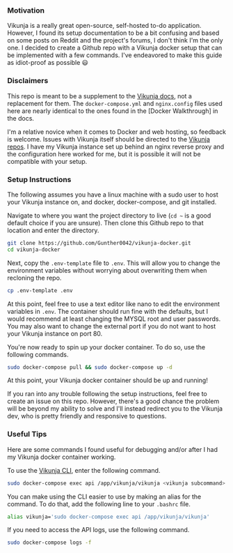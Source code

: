 ### Motivation
Vikunja is a really great open-source, self-hosted to-do application. However, I found its setup documentation to be a bit confusing and based on some posts on Reddit and the project's forums, I don't think I'm the only one. I decided to create a Github repo with a Vikunja docker setup that can be implemented with a few commands. I've endeavored to make this guide as idiot-proof as possible :smiley:

### Disclaimers
This repo is meant to be a supplement to the [Vikunja docs](https://vikunja.io/docs/), not a replacement for them. The `docker-compose.yml` and `nginx.config` files used here are nearly identical to the ones found in the [Docker Walkthrough] in the docs.

I'm a relative novice when it comes to Docker and web hosting, so feedback is welcome. Issues with Vikunja itself should be directed to the [Vikunja repos](https://kolaente.dev/vikunja). I have my Vikunja instance set up behind an nginx reverse proxy and the configuration here worked for me, but it is possible it will not be compatible with your setup.

### Setup Instructions
The following assumes you have a linux machine with a sudo user to host your Vikunja instance on, and docker, docker-compose, and git installed.

Navigate to where you want the project directory to live (`cd ~` is a good default choice if you are unsure).
Then clone this Github repo to that location and enter the directory.
```bash
git clone https://github.com/Gunther0042/vikunja-docker.git
cd vikunja-docker
```
Next, copy the `.env-template` file to `.env`. This will allow you to change the environment variables without worrying about overwriting them when recloning the repo.
```bash
cp .env-template .env
```
At this point, feel free to use a text editor like nano to edit the environment variables in `.env`. The container should run fine with the defaults, but I would recommend at least changing the MYSQL root and user passwords. You may also want to change the external port if you do not want to host your Vikunja instance on port 80.

You're now ready to spin up your docker container. To do so, use the following commands.
```bash
sudo docker-compose pull && sudo docker-compose up -d
```
At this point, your Vikunja docker container should be up and running!

If you ran into any trouble following the setup instructions, feel free to create an issue on this repo. However, there's a good chance the problem will be beyond my ability to solve and I'll instead redirect you to the Vikunja dev, who is pretty friendly and responsive to questions.

### Useful Tips
Here are some commands I found useful for debugging and/or after I had my Vikunja docker container working.

To use the [Vikunja CLI](https://vikunja.io/docs/cli/), enter the following command.
```bash
sudo docker-compose exec api /app/vikunja/vikunja <vikunja subcommand>
```
You can make using the CLI easier to use by making an alias for the command. To do that, add the following line to your `.bashrc` file.
```bash
alias vikunja='sudo docker-compose exec api /app/vikunja/vikunja'
```
If you need to access the API logs, use the following command.
```bash
sudo docker-compose logs -f
```

